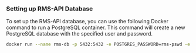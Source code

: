 ### Setting up RMS-API Database

To set up the RMS-API database, you can use the following Docker command to run a PostgreSQL container. This command will create a new PostgreSQL database with the specified user and password.

```bash
docker run --name rms-db -p 5432:5432 -e POSTGRES_PASSWORD=rms-pswd -e POSTGRES_USER=rms-user -e POSTGRES_DB=rms-db -d postgres 
```
